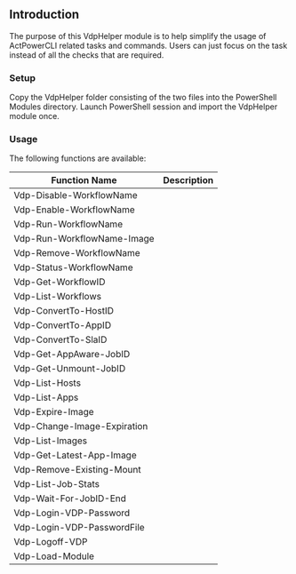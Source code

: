 ## Introduction

The purpose of this VdpHelper module is to help simplify the usage of ActPowerCLI related tasks and commands. Users can just focus on the task instead of all the checks that are required. 

### Setup
Copy the VdpHelper folder consisting of the two files into the PowerShell Modules directory. Launch PowerShell session and import the VdpHelper module once.

### Usage
The following functions are available:

| Function Name | Description |
| --- | -- |
| Vdp-Disable-WorkflowName | |
| Vdp-Enable-WorkflowName | |
| Vdp-Run-WorkflowName | |
| Vdp-Run-WorkflowName-Image | |
| Vdp-Remove-WorkflowName | |
| Vdp-Status-WorkflowName | |
| Vdp-Get-WorkflowID | |
| Vdp-List-Workflows | |
| Vdp-ConvertTo-HostID | |
| Vdp-ConvertTo-AppID | |
| Vdp-ConvertTo-SlaID | |
| Vdp-Get-AppAware-JobID | |
| Vdp-Get-Unmount-JobID | |
| Vdp-List-Hosts | |
| Vdp-List-Apps | |
| Vdp-Expire-Image | |
| Vdp-Change-Image-Expiration | |
| Vdp-List-Images | |
| Vdp-Get-Latest-App-Image | |
| Vdp-Remove-Existing-Mount | |
| Vdp-List-Job-Stats | |
| Vdp-Wait-For-JobID-End | |
| Vdp-Login-VDP-Password | |
| Vdp-Login-VDP-PasswordFile | | 
| Vdp-Logoff-VDP | | 
| Vdp-Load-Module | |
